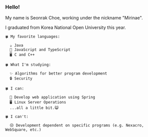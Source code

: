 ### Hello!
My name is Seonrak Choe, working under the nickname "Mirinae".

I graduated from Korea National Open University this year.

```
🍀 My favorite languages:

  ☕ Java
  🍭 JavaScript and TypeScript
  🖥️ C and C++
```
```
🍀 What I'm studying:

  ✨ Algorithms for better program development
  🔒 Security
```
```
🍀 I can:

  🌱 Develop web application using Spring
  🖥️ Linux Server Operations
  ...all a little bit.😺
```
```
🍀 I can't:

  😒 Development dependent on specific programs (e.g. Nexacro, WebSquare, etc.)
```

<!--
**mirinae-i/mirinae-i** is a ✨ _special_ ✨ repository because its `README.md` (this file) appears on your GitHub profile.

Here are some ideas to get you started:

- 🔭 I’m currently working on ...
- 🌱 I’m currently learning ...
- 👯 I’m looking to collaborate on ...
- 🤔 I’m looking for help with ...
- 💬 Ask me about ...
- 📫 How to reach me: ...
- 😄 Pronouns: ...
- ⚡ Fun fact: ...
-->
